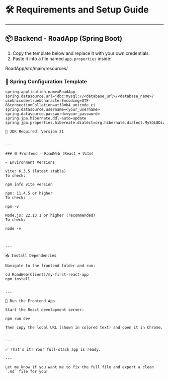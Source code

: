 

# 🛠️ Requirements and Setup Guide

---

## 📦 Backend - RoadApp (Spring Boot)

1. Copy the template below and replace it with your own credentials.
2. Paste it into a file named `app.properties` inside:

RoadApp/src/main/resources/

### 🔧 Spring Configuration Template

```properties
spring.application.name=RoadApp
spring.datasource.url=jdbc:mysql://<database_url>/<database_name>?useUnicode=true&characterEncoding=UTF-8&connectionCollation=utf8mb4_unicode_ci
spring.datasource.username=<your_username>
spring.datasource.password=<your_password>
spring.jpa.hibernate.ddl-auto=update
spring.jpa.properties.hibernate.dialect=org.hibernate.dialect.MySQL8Dialect

📌 JDK Required: Version 21


---

### 🌐 Frontend - RoadWeb (React + Vite)

✏️ Environment Versions

Vite: 6.3.5 (latest stable)
To check:

npm info vite version

npm: 11.4.5 or higher
To check:

npm -v

Node.js: 22.13.1 or higher (recommended)
To check:

node -v



---

📥 Install Dependencies

Navigate to the frontend folder and run:

cd RoadWeb(Client)/my-first-react-app
npm install


---

🚀 Run the Frontend App

Start the React development server:

npm run dev

Then copy the local URL (shown in colored text) and open it in Chrome.


---

✅ That’s it! Your full-stack app is ready.

---

Let me know if you want me to fix the full file and export a clean `.md` file for you!


